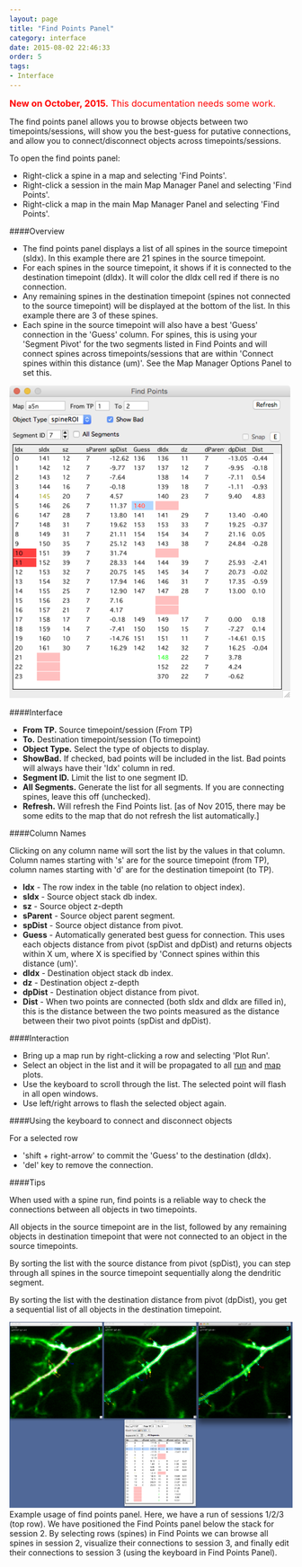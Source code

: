 ```yaml
---
layout: page
title: "Find Points Panel"
category: interface
date: 2015-08-02 22:46:33
order: 5
tags:
- Interface
---
```


<FONT size=3em color="red">**New on October, 2015.** This documentation needs some work.</font>

The find points panel allows you to browse objects between two timepoints/sessions, will show you the best-guess for putative connections, and allow you to connect/disconnect objects across timepoints/sessions.

To open the find points panel:

  - Right-click a spine in a map and selecting 'Find Points'.
  - Right-click a session in the main Map Manager Panel and selecting 'Find Points'.
  - Right-click a map in the main Map Manager Panel and selecting 'Find Points'.


####Overview

- The find points panel displays a list of all spines in the source timepoint (sIdx). In this example there are 21 spines in the source timepoint.
- For each spines in the source timepoint, it shows if it is connected to the destination timepoint (dIdx). It will color the dIdx cell red if there is no connection.
- Any remaining spines in the destination timepoint (spines not connected to the source timepoint) will be displayed at the bottom of the list. In this example there are 3 of these spines.
- Each spine in the source timepoint will also have a best 'Guess' connection in the 'Guess' column. For spines, this is using your 'Segment Pivot' for the two segments listed in Find Points and will connect spines across timepoints/sessions that are within 'Connect spines within this distance (um)'. See the Map Manager Options Panel to set this.
 
<IMG class="img-float-left" SRC="../images/mm3/mm3-find-points-panel.png" WIDTH="500">
<div class="print-page-break"></div>

####Interface

  - **From TP.** Source timepoint/session (From TP)
  - **To.** Destination timepoint/session (To timepoint)
  - **Object Type.** Select the type of objects to display.
  - **ShowBad.** If checked, bad points will be included in the list. Bad points will always have their 'Idx' column in red.
  - **Segment ID.** Limit the list to one segment ID.
  - **All Segments.** Generate the list for all segments. If you are connecting spines, leave this off (unchecked).
  - **Refresh.** Will refresh the Find Points list. [as of Nov 2015, there may be some edits to the map that do not refresh the list automatically.]

####Column Names

Clicking on any column name will sort the list by the values in that column. Column names starting with 's' are for the source timepoint (from TP), column names starting with 'd' are for the destination timepoint (to TP).

  - **Idx** - The row index in the table (no relation to object index).
  - **sIdx** - Source object stack db index.
  - **sz** - Source object z-depth
  - **sParent** - Source object parent segment.
  - **spDist** - Source object distance from pivot.
  - **Guess** - Automatically generated best guess for connection. This uses each objects distance from pivot (spDist and dpDist) and returns objects within X um, where X is specified by 'Connect spines within this distance (um)'.
  - **dIdx** - Destination object stack db index.
  - **dz** - Destination object z-depth
  - **dpDist** - Destination object distance from pivot.
  - **Dist** - When two points are connected (both sIdx and dIdx are filled in), this is the distance between the two points measured as the distance between their two pivot points (spDist and dpDist).

####Interaction

 - Bring up a map run by right-clicking a row and selecting 'Plot Run'.
 - Select an object in the list and it will be propagated to all [run][1] and [map][2] plots.
 - Use the keyboard to scroll through the list. The selected point will flash in all open windows.
 - Use left/right arrows to flash the selected object again.
 

####Using the keyboard to connect and disconnect objects

 For a selected row
 
 - 'shift + right-arrow' to commit the 'Guess' to the destination (dIdx).
 - 'del' key to remove the connection.

####Tips

When used with a spine run, find points is a reliable way to check the connections between all objects in two timepoints.

All objects in the source timepoint are in the list, followed by any remaining objects in destination timepoint that were not connected to an object in the source timepoints.

By sorting the list with the source distance from pivot (spDist), you can step through all spines in the source timepoint sequentially along the dendritic segment.

By sorting the list with the destination distance from pivot (dpDist), you get a sequential list of all objects in the destination timepoint.

<IMG class="img-float-left" SRC="../images/mm3/find-points-example.png" WIDTH="1000">
<div class="print-page-break"></div>
Example usage of find points panel. Here, we have a run of sessions 1/2/3 (top row). We have positioned the Find Points panel below the stack for session 2. By selecting rows (spines) in Find Points we can browse all spines in session 2, visualize their connections to session 3, and finally edit their connections to session 3 (using the keyboard in Find Points Panel).

[1]: /mapmanager/run-plot/
[2]: /mapmanager/map-plot/
